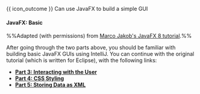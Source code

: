<span id="prereqs"></span>

<span id="outcomes">{{ icon_outcome }} Can use JavaFX to build a simple GUI</span>

<div id="title">

#### JavaFX: Basic

</div>

<div id="body">

%%Adapted (with permissions) from [Marco Jakob's JavaFX 8 tutorial](http://code.makery.ch/library/javafx-8-tutorial/).%%

<panel header="**Part 1: Scene Builder**">
  <include src="part01/part01.md" />
</panel>
<panel header="**Part 2: Model and TableView**">
  <include src="part02/part02.md" />
</panel>

<p/>
After going through the two parts above, you should be familiar with building basic JavaFX GUIs using IntelliJ. You can continue with the original tutorial (which is written for Eclipse), with the following links:

* [**Part 3: Interacting with the User**](http://code.makery.ch/library/javafx-8-tutorial/part3/)
* [**Part 4: CSS Styling**](http://code.makery.ch/library/javafx-8-tutorial/part4/)
* [**Part 5: Storing Data as XML**](http://code.makery.ch/library/javafx-8-tutorial/part5/)

</div>

<div id="extras">
</div>